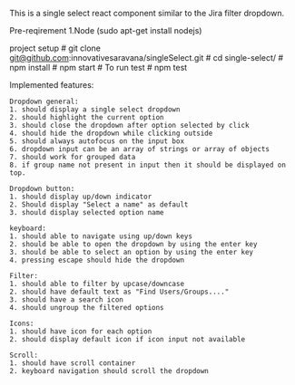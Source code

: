This is a single select react component similar to the Jira filter dropdown.

Pre-reqirement
    1.Node (sudo apt-get install nodejs)

project setup
    # git clone git@github.com:innovativesaravana/singleSelect.git
    # cd single-select/
    # npm install
    # npm start
    # To run test
    # npm test

Implemented features:

    Dropdown general:
    1. should display a single select dropdown
    2. should highlight the current option
    3. should close the dropdown after option selected by click
    4. should hide the dropdown while clicking outside
    5. should always autofocus on the input box
    6. dropdown input can be an array of strings or array of objects
    7. should work for grouped data
    8. if group name not present in input then it should be displayed on top.

    Dropdown button:
    1. should display up/down indicator
    2. Should display "Select a name" as default
    3. should display selected option name

    keyboard:
    1. should able to navigate using up/down keys
    2. should be able to open the dropdown by using the enter key
    3. should be able to select an option by using the enter key
    4. pressing escape should hide the dropdown

    Filter:
    1. should able to filter by upcase/downcase
    2. should have default text as "Find Users/Groups...."
    3. should have a search icon
    4. should ungroup the filtered options

    Icons:
    1. should have icon for each option
    2. should display default icon if icon input not available

    Scroll:
    1. should have scroll container
    2. keyboard navigation should scroll the dropdown
